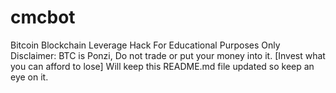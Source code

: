 # cmcbot
Bitcoin Blockchain Leverage Hack For Educational Purposes Only
Disclaimer: BTC is Ponzi, Do not trade or put your money into it. [Invest what you can afford to lose]
Will keep this README.md file updated so keep an eye on it.
